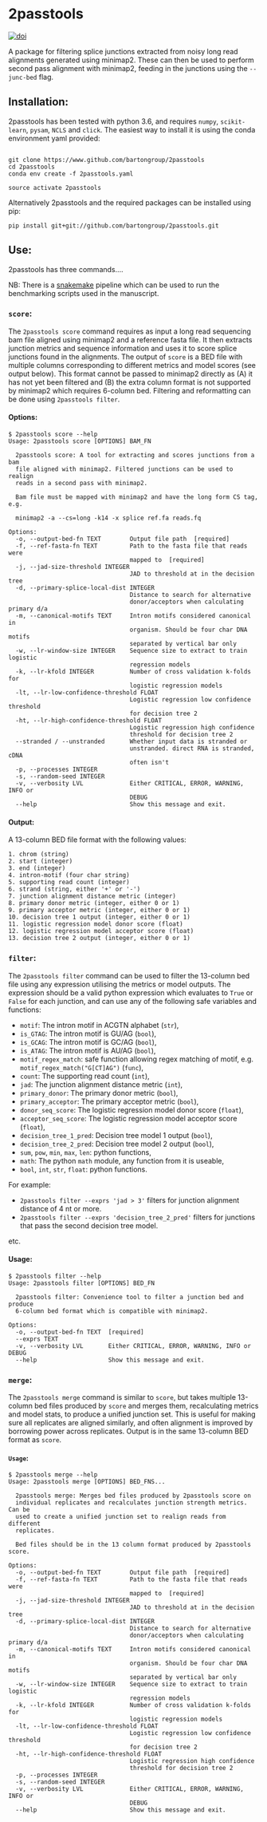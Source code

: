 # 2passtools

[![doi](https://zenodo.org/badge/242980365.svg)](https://doi.org/10.5281/zenodo.3778819)

A package for filtering splice junctions extracted from noisy long read alignments generated using minimap2. These can then be used to perform second pass alignment with minimap2, feeding in the junctions using the `--junc-bed` flag.

## Installation:

2passtools has been tested with python 3.6, and requires `numpy`, `scikit-learn`, `pysam`, `NCLS` and `click`. The easiest way to install it is using the conda environment yaml provided:

```

git clone https://www.github.com/bartongroup/2passtools
cd 2passtools
conda env create -f 2passtools.yaml

source activate 2passtools
```

Alternatively 2passtools and the required packages can be installed using pip:

```
pip install git+git://github.com/bartongroup/2passtools.git
```


## Use:

2passtools has three commands....

NB: There is a [snakemake](https://www.github.com/bartongroup/two_pass_alignment_pipeline) pipeline which can be used to run the benchmarking scripts used in the manuscript.

### `score`:

The `2passtools score` command requires as input a long read sequencing bam file aligned using minimap2 and a reference fasta file. It then extracts junction metrics and sequence information and uses it to score splice junctions found in the alignments. The output of `score` is a BED file with multiple columns corresponding to different metrics and model scores (see output below). This format cannot be passed to minimap2 directly as (A) it has not yet been filtered and (B) the extra column format is not supported by minimap2 which requires 6-column bed. Filtering and reformatting can be done using `2passtools filter`.

#### Options:
 
```
$ 2passtools score --help
Usage: 2passtools score [OPTIONS] BAM_FN

  2passtools score: A tool for extracting and scores junctions from a bam
  file aligned with minimap2. Filtered junctions can be used to realign
  reads in a second pass with minimap2.

  Bam file must be mapped with minimap2 and have the long form CS tag, e.g.

  minimap2 -a --cs=long -k14 -x splice ref.fa reads.fq

Options:
  -o, --output-bed-fn TEXT        Output file path  [required]
  -f, --ref-fasta-fn TEXT         Path to the fasta file that reads were
                                  mapped to  [required]
  -j, --jad-size-threshold INTEGER
                                  JAD to threshold at in the decision tree
  -d, --primary-splice-local-dist INTEGER
                                  Distance to search for alternative
                                  donor/acceptors when calculating primary d/a
  -m, --canonical-motifs TEXT     Intron motifs considered canonical in
                                  organism. Should be four char DNA motifs
                                  separated by vertical bar only
  -w, --lr-window-size INTEGER    Sequence size to extract to train logistic
                                  regression models
  -k, --lr-kfold INTEGER          Number of cross validation k-folds for
                                  logistic regression models
  -lt, --lr-low-confidence-threshold FLOAT
                                  Logistic regression low confidence threshold
                                  for decision tree 2
  -ht, --lr-high-confidence-threshold FLOAT
                                  Logistic regression high confidence
                                  threshold for decision tree 2
  --stranded / --unstranded       Whether input data is stranded or
                                  unstranded. direct RNA is stranded, cDNA
                                  often isn't
  -p, --processes INTEGER
  -s, --random-seed INTEGER
  -v, --verbosity LVL             Either CRITICAL, ERROR, WARNING, INFO or
                                  DEBUG
  --help                          Show this message and exit.

```

#### Output:

A 13-column BED file format with the following values:

```
1. chrom (string)
2. start (integer)
3. end (integer)
4. intron-motif (four char string)
5. supporting read count (integer)
6. strand (string, either '+' or '-')
7. junction alignment distance metric (integer)
8. primary donor metric (integer, either 0 or 1)
9. primary acceptor metric (integer, either 0 or 1)
10. decision tree 1 output (integer, either 0 or 1)
11. logistic regression model donor score (float)
12. logistic regression model acceptor score (float)
13. decision tree 2 output (integer, either 0 or 1)
```

### `filter`:

The `2passtools filter` command can be used to filter the 13-column bed file using any expression utilising the metrics or model outputs. The expression should be a valid python expression which evaluates to `True` or `False` for each junction, and can use any of the following safe variables and functions:

* `motif`: The intron motif in ACGTN alphabet (`str`),
* `is_GTAG`: The intron motif is GU/AG (`bool`),
* `is_GCAG`: The intron motif is GC/AG (`bool`),
* `is_ATAG`: The intron motif is AU/AG (`bool`),
* `motif_regex_match`: safe function allowing regex matching of motif, e.g. `motif_regex_match("G[CT]AG")` (`func`),
* `count`: The supporting read count (`int`),
* `jad`: The junction alignment distance metric (`int`),
* `primary_donor`: The primary donor metric (`bool`),
* `primary_acceptor`: The primary acceptor metric (`bool`),
* `donor_seq_score`: The logistic regression model donor score (`float`),
* `acceptor_seq_score`: The logistic regression model acceptor score (`float`),
* `decision_tree_1_pred`: Decision tree model 1 output (`bool`),
* `decision_tree_2_pred`: Decision tree model 2 output (`bool`),
* `sum`, `pow`, `min`, `max`, `len`: python functions,
* `math`: The python `math` module, any function from it is useable,
* `bool`, `int`, `str`, `float`: python functions.

For example:

* `2passtools filter --exprs 'jad > 3'` filters for junction alignment distance of 4 nt or more.
* `2passtools filter --exprs 'decision_tree_2_pred'` filters for junctions that pass the second decision tree model.

etc.

#### Usage:

```
$ 2passtools filter --help
Usage: 2passtools filter [OPTIONS] BED_FN

  2passtools filter: Convenience tool to filter a junction bed and produce
  6-column bed format which is compatible with minimap2.

Options:
  -o, --output-bed-fn TEXT  [required]
  --exprs TEXT
  -v, --verbosity LVL       Either CRITICAL, ERROR, WARNING, INFO or DEBUG
  --help                    Show this message and exit.
```

### `merge`:

The `2passtools merge` command is similar to `score`, but takes multiple 13-column bed files produced by `score` and merges them, recalculating metrics and model stats, to produce a unified junction set. This is useful for making sure all replicates are aligned similarly, and often alignment is improved by borrowing power across replicates. Output is in the same 13-column BED format as `score`.

#### `Usage`:

```
$ 2passtools merge --help
Usage: 2passtools merge [OPTIONS] BED_FNS...

  2passtools merge: Merges bed files produced by 2passtools score on
  individual replicates and recalculates junction strength metrics. Can be
  used to create a unified junction set to realign reads from different
  replicates.

  Bed files should be in the 13 column format produced by 2passtools score.

Options:
  -o, --output-bed-fn TEXT        Output file path  [required]
  -f, --ref-fasta-fn TEXT         Path to the fasta file that reads were
                                  mapped to  [required]
  -j, --jad-size-threshold INTEGER
                                  JAD to threshold at in the decision tree
  -d, --primary-splice-local-dist INTEGER
                                  Distance to search for alternative
                                  donor/acceptors when calculating primary d/a
  -m, --canonical-motifs TEXT     Intron motifs considered canonical in
                                  organism. Should be four char DNA motifs
                                  separated by vertical bar only
  -w, --lr-window-size INTEGER    Sequence size to extract to train logistic
                                  regression models
  -k, --lr-kfold INTEGER          Number of cross validation k-folds for
                                  logistic regression models
  -lt, --lr-low-confidence-threshold FLOAT
                                  Logistic regression low confidence threshold
                                  for decision tree 2
  -ht, --lr-high-confidence-threshold FLOAT
                                  Logistic regression high confidence
                                  threshold for decision tree 2
  -p, --processes INTEGER
  -s, --random-seed INTEGER
  -v, --verbosity LVL             Either CRITICAL, ERROR, WARNING, INFO or
                                  DEBUG
  --help                          Show this message and exit.
  ```

